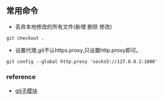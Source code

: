 

## 常用命令
- 丢弃本地修改的所有文件(新增 删除 修改)
```
git checkout . 
```
- 设置代理,git不认https.proxy,只设置http.proxy即可。
```
git config --global http.proxy 'socks5://127.0.0.1:1080'
```

### reference
- [git子模块](https://git-scm.com/book/zh/v2/Git-%E5%B7%A5%E5%85%B7-%E5%AD%90%E6%A8%A1%E5%9D%97)

